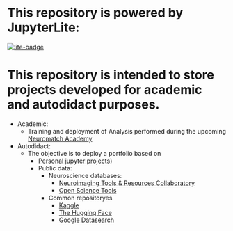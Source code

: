 # This repository is powered by JupyterLite:
[![lite-badge](https://jupyterlite.rtfd.io/en/latest/_static/badge.svg)](https://jupyterlite.github.io/demo)

# This repository is intended to store projects developed for academic and autodidact purposes.
* Academic:
    * Training and deployment of Analysis performed during the upcoming [Neuromatch Academy](https://neuromatch.io/)
* Autodidact: 
    * The objective is to deploy a portfolio based on
        * [Personal jupyter projects](https://gamindful.github.io/Data-Science-Jupyter/lab/index.html))
        * Public data:
            * Neuroscience databases:
                * [Neuroimaging Tools & Resources Collaboratory](https://www.nitrc.org/)
                * [Open Science Tools](https://alleninstitute.org/open-science-tools/)
            * Common repositoryes
                * [Kaggle](https://www.kaggle.com/)
                * [The Hugging Face](https://huggingface.co/)
                * [Google Datasearch](https://datasetsearch.research.google.com/)
